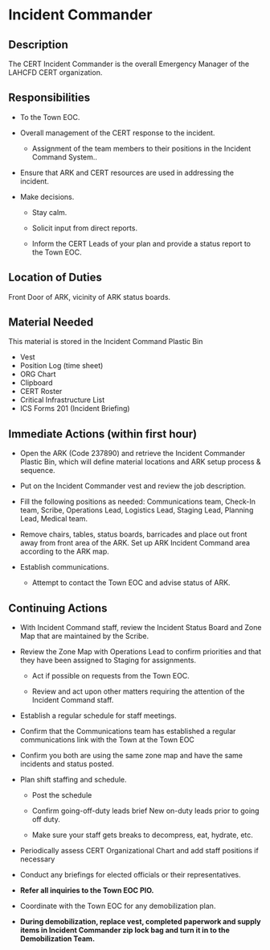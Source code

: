 # **Incident Commander**

## **Description**

The CERT Incident Commander is the overall Emergency Manager of the LAHCFD CERT organization.

## **Responsibilities**

* To the Town EOC.

* Overall management of the CERT response to the incident.

  * Assignment of the team members to their positions in the Incident Command System..

* Ensure that ARK and CERT resources are used in addressing the incident.

* Make decisions.

  * Stay calm.

  * Solicit input from direct reports.

  * Inform the CERT Leads of your plan and provide a status report to the Town EOC.

## **Location of Duties**

Front Door of ARK, vicinity of ARK status boards.

## **Material Needed**

This material is stored in the Incident Command Plastic Bin

* Vest
* Position Log \(time sheet\)
* ORG Chart
* Clipboard
* CERT Roster
* Critical Infrastructure List
* ICS Forms 201 \(Incident Briefing\)

## **Immediate Actions \(within first hour\)**

* Open the ARK \(Code 237890\) and retrieve the Incident Commander Plastic Bin, which will define material locations and ARK setup process & sequence.

* Put on the Incident Commander vest and review the job description.

* Fill the following positions as needed: Communications team, Check-In team, Scribe, Operations Lead, Logistics Lead, Staging Lead, Planning Lead, Medical team.

* Remove chairs, tables, status boards, barricades and place out front away from front area of the ARK. Set up ARK Incident Command area according to the ARK map.

* Establish communications.

  * Attempt to contact the Town EOC and advise status of ARK.

## **Continuing Actions**

* With Incident Command staff, review the Incident Status Board and Zone Map that are maintained by the Scribe.

* Review the Zone Map with Operations Lead to confirm priorities and that they have been assigned to Staging for assignments.

  * Act if possible on requests from the Town EOC.

  * Review and act upon other matters requiring the attention of the Incident Command staff.

* Establish a regular schedule for staff meetings.

* Confirm that the Communications team has established a regular communications link with the Town at the Town EOC

* Confirm you both are using the same zone map and have the same incidents and status posted.

* Plan shift staffing and schedule.

  * Post the schedule

  * Confirm going-off-duty leads brief New on-duty leads prior to going off duty.

  * Make sure your staff gets breaks to decompress, eat, hydrate, etc.

* Periodically assess CERT Organizational Chart and add staff positions if necessary

* Conduct any briefings for elected officials or their representatives.

* **Refer all inquiries to the Town EOC PIO.**

* Coordinate with the Town EOC for any demobilization plan.

* **During demobilization, replace vest, completed paperwork and supply items in Incident Commander zip lock bag and turn it in to the Demobilization Team.**



